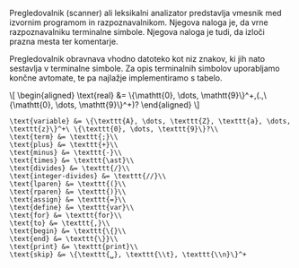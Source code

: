 Pregledovalnik (scanner) ali leksikalni analizator predstavlja vmesnik med izvornim programom in razpoznavalnikom. Njegova naloga je, da vrne razpoznavalniku terminalne simbole. Njegova naloga je tudi, da izloči prazna mesta ter komentarje.

Pregledovalnik obravnava vhodno datoteko kot niz znakov, ki jih nato sestavlja v terminalne simbole. Za opis terminalnih simbolov uporabljamo končne avtomate, te pa najlažje implementiramo s tabelo.

\\[
\begin{aligned}
    \text{real} &= \\{\mathtt{0}, \dots, \mathtt{9}\\}^+\,(.\,\\{\mathtt{0}, \dots, \mathtt{9}\\}^+)?
\end{aligned}
\\]

    \text{variable} &= \{\texttt{A}, \dots, \texttt{Z}, \texttt{a}, \dots, \texttt{z}\}^+\ \{\texttt{0}, \dots, \texttt{9}\}?\\
    \text{term} &= \texttt{;}\\
    \text{plus} &= \texttt{+}\\
    \text{minus} &= \texttt{-}\\
    \text{times} &= \texttt{\ast}\\
    \text{divides} &= \texttt{/}\\
    \text{integer-divides} &= \texttt{//}\\
    \text{lparen} &= \texttt{(}\\
    \text{rparen} &= \texttt{)}\\
    \text{assign} &= \texttt{=}\\
    \text{define} &= \texttt{var}\\
    \text{for} &= \texttt{for}\\
    \text{to} &= \texttt{,}\\
    \text{begin} &= \texttt{\{}\\
    \text{end} &= \texttt{\}}\\
    \text{print} &= \texttt{print}\\
    \text{skip} &= \{\texttt{␣}, \texttt{\\t}, \texttt{\\n}\}^+
